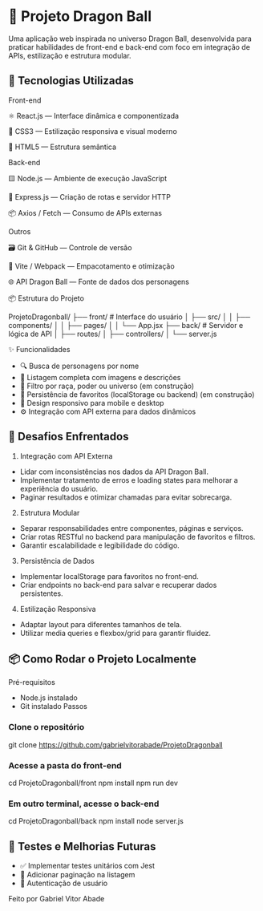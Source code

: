# 🐉 Projeto Dragon Ball

Uma aplicação web inspirada no universo Dragon Ball, desenvolvida para praticar habilidades de front-end e back-end com foco em integração de APIs, estilização e estrutura modular.

## 🚀  Tecnologias Utilizadas

Front-end

 ⚛️ React.js — Interface dinâmica e componentizada
 
 🎨 CSS3 — Estilização responsiva e visual moderno
 
 🧱 HTML5 — Estrutura semântica
 
Back-end

 🟨 Node.js — Ambiente de execução JavaScript
 
 🔌 Express.js — Criação de rotas e servidor HTTP
 
 📦 Axios / Fetch — Consumo de APIs externas
 
Outros

 🗃️ Git & GitHub — Controle de versão
 
 🧪 Vite / Webpack — Empacotamento e otimização
 
 🌐 API Dragon Ball — Fonte de dados dos personagens

📦 Estrutura do Projeto

ProjetoDragonball/
├── front/           # Interface do usuário
│   ├── src/
│   │   ├── components/
│   │   ├── pages/
│   │   └── App.jsx
├── back/            # Servidor e lógica de API
│   ├── routes/
│   ├── controllers/
│   └── server.js



✨ Funcionalidades
- 🔍 Busca de personagens por nome
- 📄 Listagem completa com imagens e descrições
- 🧠 Filtro por raça, poder ou universo (em construção)
- 💾 Persistência de favoritos (localStorage ou backend) (em construção)
- 📱 Design responsivo para mobile e desktop
- ⚙️ Integração com API externa para dados dinâmicos

 
## 🧠 Desafios Enfrentados
1. Integração com API Externa
- Lidar com inconsistências nos dados da API Dragon Ball.
- Implementar tratamento de erros e loading states para melhorar a experiência do usuário.
- Paginar resultados e otimizar chamadas para evitar sobrecarga.
2. Estrutura Modular
- Separar responsabilidades entre componentes, páginas e serviços.
- Criar rotas RESTful no backend para manipulação de favoritos e filtros.
- Garantir escalabilidade e legibilidade do código.
3. Persistência de Dados
- Implementar localStorage para favoritos no front-end.
- Criar endpoints no back-end para salvar e recuperar dados persistentes.
4. Estilização Responsiva
- Adaptar layout para diferentes tamanhos de tela.
- Utilizar media queries e flexbox/grid para garantir fluidez.
  
## 📦 Como Rodar o Projeto Localmente

Pré-requisitos

- Node.js instalado
- Git instalado
Passos
### Clone o repositório
git clone https://github.com/gabrielvitorabade/ProjetoDragonball

### Acesse a pasta do front-end
cd ProjetoDragonball/front
npm install
npm run dev

### Em outro terminal, acesse o back-end
cd ProjetoDragonball/back
npm install
node server.js


## 🧪 Testes e Melhorias Futuras

- ✅ Implementar testes unitários com Jest
- 🧭 Adicionar paginação na listagem
- 🔐 Autenticação de usuário
  

Feito por Gabriel Vitor Abade

